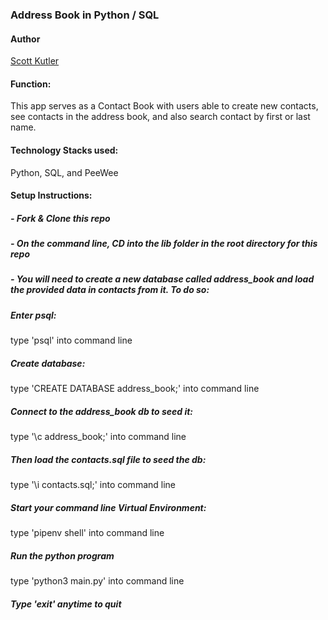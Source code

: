 ### Address Book in Python / SQL

#### Author

[Scott Kutler](scott.kutler@gmail.com)

#### Function:

This app serves as a Contact Book with users able to create new contacts, see contacts in the address book, and also search contact by first or last name.

#### Technology Stacks used:

Python, SQL, and PeeWee

#### Setup Instructions:

##### - Fork & Clone this repo

##### - On the command line, CD into the lib folder in the root directory for this repo

##### - You will need to create a new database called address_book and load the provided data in contacts from it. To do so:

##### Enter psql:

type 'psql' into command line

##### Create database:

type 'CREATE DATABASE address_book;' into command line

##### Connect to the address_book db to seed it:

type '\c address_book;' into command line

##### Then load the contacts.sql file to seed the db:

type '\i contacts.sql;' into command line

##### Start your command line Virtual Environment:

type 'pipenv shell' into command line

##### Run the python program

type 'python3 main.py' into command line

##### Type 'exit' anytime to quit
